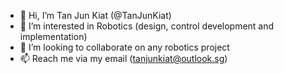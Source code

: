 - 👋 Hi, I’m Tan Jun Kiat (@TanJunKiat)
- 👀 I’m interested in Robotics (design, control development and implementation) 
- 💞️ I’m looking to collaborate on any robotics project
- 📫 Reach me via my email (tanjunkiat@outlook.sg)

<!---
TanJunKiat/TanJunKiat is a ✨ special ✨ repository because its `README.md` (this file) appears on your GitHub profile.
You can click the Preview link to take a look at your changes.
--->
